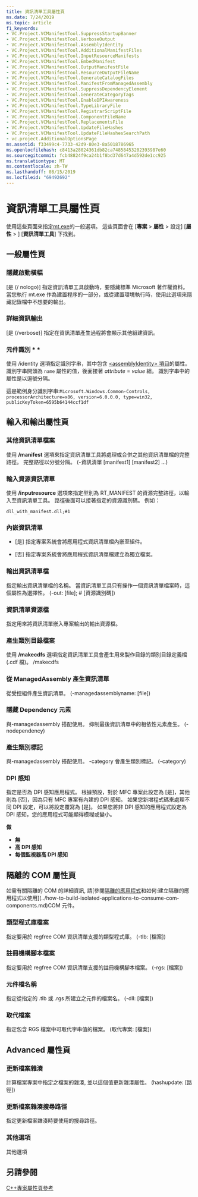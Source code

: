```yaml
---
title: 資訊清單工具屬性頁
ms.date: 7/24/2019
ms.topic: article
f1_keywords:
- VC.Project.VCManifestTool.SuppressStartupBanner
- VC.Project.VCManifestTool.VerboseOutput
- VC.Project.VCManifestTool.AssemblyIdentity
- VC.Project.VCManifestTool.AdditionalManifestFiles
- VC.Project.VCManifestTool.InputResourceManifests
- VC.Project.VCManifestTool.EmbedManifest
- VC.Project.VCManifestTool.OutputManifestFile
- VC.Project.VCManifestTool.ResourceOutputFileName
- VC.Project.VCManifestTool.GenerateCatalogFiles
- VC.Project.VCManifestTool.ManifestFromManagedAssembly
- VC.Project.VCManifestTool.SuppressDependencyElement
- VC.Project.VCManifestTool.GenerateCategoryTags
- VC.Project.VCManifestTool.EnableDPIAwareness
- VC.Project.VCManifestTool.TypeLibraryFile
- VC.Project.VCManifestTool.RegistrarScriptFile
- VC.Project.VCManifestTool.ComponentFileName
- VC.Project.VCManifestTool.ReplacementsFile
- VC.Project.VCManifestTool.UpdateFileHashes
- VC.Project.VCManifestTool.UpdateFileHashesSearchPath
- vc.project.AdditionalOptionsPage
ms.assetid: f33499c4-7733-42d9-80e3-8a5018786965
ms.openlocfilehash: c8413a28024361db82ca74858453202393987e60
ms.sourcegitcommit: fcb48824f9ca24b1f8bd37d647a4d592de1cc925
ms.translationtype: MT
ms.contentlocale: zh-TW
ms.lasthandoff: 08/15/2019
ms.locfileid: "69492692"
---
```

# <a name="manifest-tool-property-pages"></a>資訊清單工具屬性頁

使用這些頁面來指定[mt.exe](/windows/win32/sbscs/mt-exe)的一般選項。 這些頁面會在 [**專案** > **屬性** > 設定] [**屬性** > ] [**資訊清單工具**] 下找到。

## <a name="general-property-page"></a>一般屬性頁

### <a name="suppress-startup-banner"></a>隱藏啟動橫幅

   [是 (/ nologo)] 指定資訊清單工具啟動時，要隱藏標準 Microsoft 著作權資料。 當您執行 mt.exe 作為建置程序的一部分，或從建置環境執行時，使用此選項來隱藏記錄檔中不想要的輸出。

### <a name="verbose-output"></a>詳細資訊輸出

   [是 (/verbose)] 指定在資訊清單產生過程將會顯示其他組建資訊。

### <a name="assembly-identity"></a>元件識別 * *

使用 /identity 選項指定識別字串，其中包含 [\<assemblyIdentity> 項目](/visualstudio/deployment/assemblyidentity-element-clickonce-application)的屬性。 識別字串開頭為 `name` 屬性的值，後面接著 *attribute* = *value* 組。 識別字串中的屬性是以逗號分隔。

這是範例身分識別字串:`Microsoft.Windows.Common-Controls, processorArchitecture=x86, version=6.0.0.0, type=win32, publicKeyToken=6595b64144ccf1df`

## <a name="input-and-output-property-page"></a>輸入和輸出屬性頁     

###  <a name="additional-manifest-files"></a>其他資訊清單檔案

使用 **/manifest** 選項來指定資訊清單工具將處理或合併之其他資訊清單檔的完整路徑。 完整路徑以分號分隔。 (-資訊清單 [manifest1] [manifest2] ...)

###  <a name="input-resource-manifests"></a>輸入資源資訊清單

使用 **/inputresource** 選項來指定型別為 RT_MANIFEST 的資源完整路徑，以輸入至資訊清單工具。 路徑後面可以接著指定的資源識別碼。 例如：

`dll_with_manifest.dll;#1`

###  <a name="embed-manifest"></a>內嵌資訊清單

- [是] 指定專案系統會將應用程式資訊清單檔內嵌至組件。

- [否] 指定專案系統會將應用程式資訊清單檔建立為獨立檔案。

###  <a name="output-manifest-file"></a>輸出資訊清單檔

指定輸出資訊清單檔的名稱。 當資訊清單工具只有操作一個資訊清單檔案時，這個屬性為選擇性。 (-out: [file]; # [資源識別碼])

###  <a name="manifest-resource-file"></a>資訊清單資源檔

指定用來將資訊清單嵌入專案輸出的輸出資源檔。

###  <a name="generate-catalog-files"></a>產生類別目錄檔案

使用 **/makecdfs** 選項指定資訊清單工具會產生用來製作目錄的類別目錄定義檔 (.cdf 檔)。 /makecdfs

###  <a name="generate-manifest-from-managedassembly"></a>從 ManagedAssembly 產生資訊清單

從受控組件產生資訊清單。 (-managedassemblyname: [file])

###  <a name="suppress-dependency-element"></a>隱藏 Dependency 元素

與-managedassembly 搭配使用。 抑制最後資訊清單中的相依性元素產生。 (-nodependency)

###  <a name="generate-category-tags"></a>產生類別標記

與-managedassembly 搭配使用。 -category 會產生類別標記。 (-category)

###  <a name="dpi-awareness"></a>DPI 感知

指定是否為 DPI 感知應用程式。 根據預設，對於 MFC 專案此設定為 [是]，其他則為 [否]，因為只有 MFC 專案有內建的 DPI 感知。 如果您新增程式碼來處理不同 DPI 設定，可以將設定覆寫為 [是]。 如果您將非 DPI 感知的應用程式設定為 DPI 感知，您的應用程式可能顯得模糊或變小。

**做**

- **無**
- **高 DPI 感知**
- **每個監視器高 DPI 感知**

## <a name="isolated-com-property-page"></a>隔離的 COM 屬性頁

如需有關隔離的 COM 的詳細資訊, 請[參閱[隔離的應用程式](/windows/win32/SbsCs/isolated-applications)和如何:建立隔離的應用程式以使用](../how-to-build-isolated-applications-to-consume-com-components.md)COM 元件。

###  <a name="type-library-file"></a>類型程式庫檔案

指定要用於 regfree COM 資訊清單支援的類型程式庫。 (-tlb: [檔案])

###  <a name="registrar-script-file"></a>註冊機構腳本檔案

指定要用於 regfree COM 資訊清單支援的註冊機構腳本檔案。 (-rgs: [檔案])

###  <a name="component-file-name"></a>元件檔名稱

指定從指定的 .tlb 或 .rgs 所建立之元件的檔案名。 (-dll: [檔案])

###  <a name="replacements-file"></a>取代檔案

指定包含 RGS 檔案中可取代字串值的檔案。 (取代專案: [檔案])

## <a name="advanced-property-page"></a>Advanced 屬性頁

###  <a name="update-file-hashes"></a>更新檔案雜湊

計算檔案專案中指定之檔案的雜湊, 並以這個值更新雜湊屬性。 (hashupdate: [路徑])

###  <a name="update-file-hashes-search-path"></a>更新檔案雜湊搜尋路徑

指定更新檔案雜湊時要使用的搜尋路徑。

###  <a name="additional-options"></a>其他選項

其他選項


## <a name="see-also"></a>另請參閱

[C++專案屬性頁參考](property-pages-visual-cpp.md)
